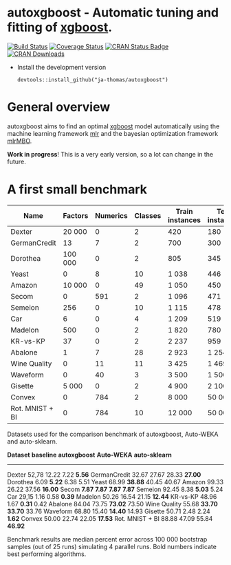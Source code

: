 # autoxgboost - Automatic tuning and fitting of [xgboost](https://github.com/dmlc/xgboost).

[![Build Status](https://travis-ci.org/ja-thomas/autoxgboost.svg?branch=master)](https://travis-ci.org/ja-thomas/autoxgboost)
[![Coverage Status](https://coveralls.io/repos/github/ja-thomas/autoxgboost/badge.svg?branch=master)](https://coveralls.io/github/ja-thomas/autoxgboost?branch=master)
[![CRAN Status Badge](http://www.r-pkg.org/badges/version/autoxgboost)](https://CRAN.R-project.org/package=autoxgboost)
[![CRAN Downloads](http://cranlogs.r-pkg.org/badges/autoxgboost)](https://cran.rstudio.com/web/packages/autoxgboost/index.html)


* Install the development version

    ```splus
    devtools::install_github("ja-thomas/autoxgboost")
    ```

# General overview

autoxgboost aims to find an optimal [xgboost](https://github.com/dmlc/xgboost) model automatically using the machine learning framework [mlr](https://github.com/mlr-org/mlr)
and the bayesian optimization framework [mlrMBO](https://github.com/mlr-org/mlrMBO).

**Work in progress**! This is a very early version, so a lot can change in the future.


# A first small benchmark


|**Name**         |  **Factors**|  **Numerics**|  **Classes**|  **Train instances**|  **Test instances**
|-----------------|-------------|--------------|-------------|---------------------|--------------------
|Dexter           |       20 000|             0|            2|                  420|                 180
|GermanCredit     |           13|             7|            2|                  700|                 300
|Dorothea         |      100 000|             0|            2|                  805|                 345
|Yeast            |            0|             8|           10|                1 038|                 446
|Amazon           |       10 000|             0|           49|                1 050|                 450
|Secom            |            0|           591|            2|                1 096|                 471
|Semeion          |          256|             0|           10|                1 115|                 478
|Car              |            6|             0|            4|                1 209|                 519
|Madelon          |          500|             0|            2|                1 820|                 780
|KR-vs-KP         |           37|             0|            2|                2 237|                 959
|Abalone          |            1|             7|           28|                2 923|               1 254
|Wine Quality     |            0|            11|           11|                3 425|               1 469
|Waveform         |            0|            40|            3|                3 500|               1 500
|Gisette          |        5 000|             0|            2|                4 900|               2 100
|Convex           |            0|           784|            2|                8 000|              50 000
|Rot. MNIST + BI  |            0|           784|           10|               12 000|              50 000

Datasets used for the comparison benchmark of autoxgboost, Auto-WEKA and auto-sklearn.



**Dataset**                  **baseline**          **autoxgboost**            **Auto-WEKA**         **auto-sklearn**
----------------- ----------------------- ------------------------ ------------------------ ------------------------
Dexter                              52,78                    12.22                     7.22    <span>**5.56**</span>
GermanCredit                        32.67                    27.67                    28.33   <span>**27.00**</span>
Dorothea                             6.09    <span>**5.22**</span>                     6.38                     5.51
Yeast                               68.99   <span>**38.88**</span>                    40.45                    40.67
Amazon                              99.33                    26.22                    37.56   <span>**16.00**</span>
Secom               <span>**7.87**</span>    <span>**7.87**</span>    <span>**7.87**</span>    <span>**7.87**</span>
Semeion                             92.45                     8.38    <span>**5.03**</span>                     5.24
Car                                 29,15                     1.16                     0.58    <span>**0.39**</span>
Madelon                             50.26                    16.54                    21.15   <span>**12.44**</span>
KR-vs-KP                            48.96                     1.67    <span>**0.31**</span>                     0.42
Abalone                             84.04                    73.75   <span>**73.02**</span>                    73.50
Wine Quality                        55.68   <span>**33.70**</span>   <span>**33.70**</span>                    33.76
Waveform                            68.80                    15.40   <span>**14.40**</span>                    14.93
Gisette                             50.71                     2.48                     2.24    <span>**1.62**</span>
Convex                              50.00                    22.74                    22.05   <span>**17.53**</span>
Rot. MNIST + BI                     88.88                    47.09                    55.84   <span>**46.92**</span>

Benchmark results are median percent error across 100 000 bootstrap samples (out of 25 runs) simulating 4 parallel runs. Bold numbers indicate best performing algorithms.

